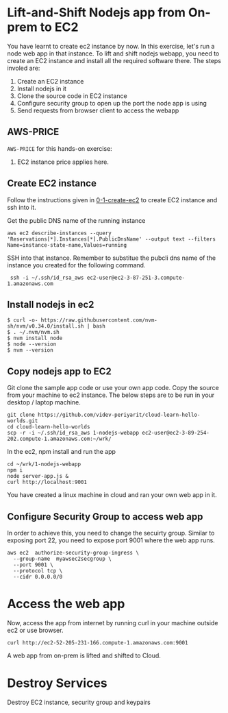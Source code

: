 # Lift-and-Shift Nodejs app from On-prem to EC2
You have learnt to create ec2 instance by now.  In this exercise, let's run a node web app in that instance.
To lift and shift nodejs webapp, you need to create an EC2 instance and install all the required software there.  The steps involed are:
  
   1. Create an EC2 instance
   2. Install nodejs in it
   3. Clone the source code in EC2 instance
   4. Configure security group to open up the port the node app is using
   5. Send requests from browser client to access the webapp

## AWS-PRICE
`AWS-PRICE` for this hands-on exercise:
  1. EC2 instance price applies here.

## Create EC2 instance
Follow the instructions given in [0-1-create-ec2](../0-1-crea6te-ec2) to create EC2 instance and ssh into it.

Get the public DNS name of the running instance
```
aws ec2 describe-instances --query 'Reservations[*].Instances[*].PublicDnsName' --output text --filters Name=instance-state-name,Values=running
```

SSH into that instance.  Remember to substitue the pubcli dns name of the instance you created for the following command.
```
 ssh -i ~/.ssh/id_rsa_aws ec2-user@ec2-3-87-251-3.compute-1.amazonaws.com
```

## Install nodejs in ec2
```
$ curl -o- https://raw.githubusercontent.com/nvm-sh/nvm/v0.34.0/install.sh | bash
$ . ~/.nvm/nvm.sh
$ nvm install node
$ node --version
$ nvm --version
```

## Copy nodejs app to EC2
Git clone the sample app code or use your own app code.  Copy the source from your machine to ec2 instance. The below steps are to be run in your desktop / laptop machine. 
```
git clone https://github.com/videv-periyarit/cloud-learn-hello-worlds.git
cd cloud-learn-hello-worlds
scp -r -i ~/.ssh/id_rsa_aws 1-nodejs-webapp ec2-user@ec2-3-89-254-202.compute-1.amazonaws.com:~/wrk/
```

In the ec2, npm install and run the app
```
cd ~/wrk/1-nodejs-webapp
npm i
node server-app.js &
curl http://localhost:9001
```
You have created a linux machine in cloud and ran your own web app in it.

## Configure Security Group to access web app
In order to achieve this, you need to change the secuirty group.  Similar to exposing port 22, you need to expose port 9001 where the web app runs.

```
aws ec2  authorize-security-group-ingress \
  --group-name  myawsec2secgroup \
  --port 9001 \
  --protocol tcp \
  --cidr 0.0.0.0/0
```

# Access the web app
Now, access the app from internet by running curl in your machine outside ec2 or use browser.
```
curl http://ec2-52-205-231-166.compute-1.amazonaws.com:9001
```
A web app from on-prem is lifted and shifted to Cloud.

# Destroy Services
Destroy EC2 instance, security group and keypairs